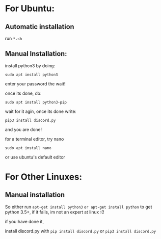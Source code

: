 # For Ubuntu:

## Automatic installation
run `*.sh`

## Manual Installation:
install python3 by doing:

`sudo apt install python3`

enter your password the wait!

once its done, do:

`sudo apt install python3-pip`

wait for it agin, once its done write:

`pip3 install discord.py`

and you are done!

for a terminal editor, try nano

`sudo apt install nano`

or use ubuntu's default editor

# For Other Linuxes:

## Manual installation

So either run `apt-get install python3` `or apt-get install python` to get python 3.5+, if it fails, im not an expert at linux :(!

if you have done it,

install discord.py with `pip install discord.py` or `pip3 install discord.py`



